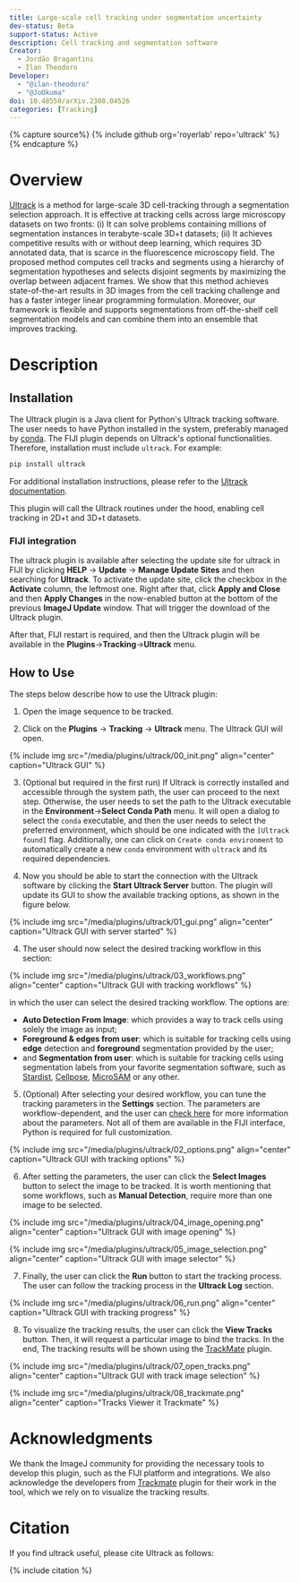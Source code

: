 ```yaml
---
title: Large-scale cell tracking under segmentation uncertainty
dev-status: Beta
support-status: Active
description: Cell tracking and segmentation software
Creator: 
  - Jordão Bragantini
  - Ilan Theodoro
Developer: 
  - "@ilan-theodoro"
  - "@JoOkuma"
doi: 10.48550/arXiv.2308.04526
categories: [Tracking]
---
```


{% capture source%}
{% include github org='royerlab' repo='ultrack' %}
{% endcapture %}

# Overview

[Ultrack](https://github.com/royerlab/ultrack) is a method for large-scale 3D cell-tracking through a segmentation selection approach. It is effective at tracking cells across large microscopy datasets on two fronts: (i) It can solve problems containing millions of segmentation instances in terabyte-scale 3D+t datasets; (ii) It achieves competitive results with or without deep learning, which requires 3D annotated data, that is scarce in the fluorescence microscopy field. The proposed method computes cell tracks and segments using a hierarchy of segmentation hypotheses and selects disjoint segments by maximizing the overlap between adjacent frames. We show that this method achieves state-of-the-art results in 3D images from the cell tracking challenge and has a faster integer linear programming formulation. Moreover, our framework is flexible and supports segmentations from off-the-shelf cell segmentation models and can combine them into an ensemble that improves tracking.

# Description

## Installation 

The Ultrack plugin is a Java client for Python's Ultrack tracking software. The user needs to have Python installed in the system, preferably managed by [conda](https://conda.io/projects/conda/en/latest/index.html).
The FIJI plugin depends on Ultrack's optional functionalities.
Therefore, installation must include `ultrack`.
For example:
```bash
pip install ultrack
```

For additional installation instructions, please refer to the [Ultrack documentation](https://github.com/royerlab/ultrack).

This plugin will call the Ultrack routines under the hood, enabling cell tracking in 2D+t and 3D+t datasets.

### FIJI integration

The ultrack plugin is available after selecting the update site for ultrack in FIJI by clicking **HELP** → **Update** → **Manage Update Sites** and then searching for **Ultrack**. To activate the update site, click the checkbox in the **Activate** column, the leftmost one. Right after that, click **Apply and Close** and then **Apply Changes** in the now-enabled button at the bottom of the previous **ImageJ Update** window. That will trigger the download of the Ultrack plugin.

After that, FIJI restart is required, and then the Ultrack plugin will be available in the **Plugins**→**Tracking**→**Ultrack** menu.

## How to Use

The steps below describe how to use the Ultrack plugin:

1. Open the image sequence to be tracked.

2. Click on the **Plugins** → **Tracking** → **Ultrack** menu. The Ultrack GUI will open.

{% include img
src="/media/plugins/ultrack/00_init.png"
align="center"
caption="Ultrack GUI"
%}


3. (Optional but required in the first run) If Ultrack is correctly installed and accessible through the system path, the user can proceed to the next step. Otherwise, the user needs to set the path to the Ultrack executable in the **Environment**→**Select Conda Path** menu. It will open a dialog to select the `conda` executable, and then the user needs to select the preferred environment, which should be one indicated with the `[Ultrack found]` flag. Additionally, one can click on `Create conda environment` to automatically create a new `conda` environment with `ultrack` and its required dependencies.

4. Now you should be able to start the connection with the Ultrack software by clicking the **Start Ultrack Server** button. The plugin will update its GUI to show the available tracking options, as shown in the figure below.

{% include img
src="/media/plugins/ultrack/01_gui.png"
align="center"
caption="Ultrack GUI with server started"
%}


4. The user should now select the desired tracking workflow in this section:
    
{% include img
src="/media/plugins/ultrack/03_workflows.png"
align="center"
caption="Ultrack GUI with tracking workflows"
%}

    
in which the user can select the desired tracking workflow. The options are:
 - **Auto Detection From Image**: which provides a way to track cells using solely the image as input;
 - **Foreground & edges from user**: which is suitable for tracking cells using **edge** detection and **foreground** 
   segmentation provided by the user;
 - and **Segmentation from user**: which is suitable for tracking cells using segmentation labels from your favorite 
   segmentation software, such as [Stardist](https://github.com/stardist/stardist), 
   [Cellpose](https://github.com/MouseLand/cellpose), 
   [MicroSAM](https://github.com/computational-cell-analytics/micro-sam) or any other.

5. (Optional) After selecting your desired workflow, you can tune the tracking parameters in the **Settings** section. 
   The parameters are workflow-dependent, and the user can 
   [check here](https://github.com/royerlab/ultrack-dev/blob/main/ultrack/config/README.md) for more information about
   the parameters. Not all of them are available in the FIJI interface, Python is required for full customization.

{% include img
src="/media/plugins/ultrack/02_options.png"
align="center"
caption="Ultrack GUI with tracking options"
%}


6. After setting the parameters, the user can click the **Select Images** button to select the image to be tracked. It is worth mentioning that some workflows, such as **Manual Detection**, require more than one image to be selected.

{% include img
src="/media/plugins/ultrack/04_image_opening.png"
align="center"
caption="Ultrack GUI with image opening"
%}


{% include img
src="/media/plugins/ultrack/05_image_selection.png"
align="center"
caption="Ultrack GUI with image selector"
%}


7. Finally, the user can click the **Run** button to start the tracking process. The user can follow the tracking process in the **Ultrack Log** section. 

{% include img
src="/media/plugins/ultrack/06_run.png"
align="center"
caption="Ultrack GUI with tracking progress"
%}


8. To visualize the tracking results, the user can click the **View Tracks** button. Then, it will request a particular image to bind the tracks. In the end, The tracking results will be shown using the [TrackMate](https://imagej.net/plugins/trackmate/) plugin. 

{% include img
src="/media/plugins/ultrack/07_open_tracks.png"
align="center"
caption="Ultrack GUI with track image selection"
%}


{% include img
src="/media/plugins/ultrack/08_trackmate.png"
align="center"
caption="Tracks Viewer it Trackmate"
%}


# Acknowledgments

We thank the ImageJ community for providing the necessary tools to develop this plugin, such as the FIJI platform and integrations. We also acknowledge the developers from [Trackmate](https://imagej.net/plugins/trackmate/) plugin for their work in the tool, which we rely on to visualize the tracking results.

# Citation
If you find ultrack useful, please cite Ultrack as follows:

{% include citation %}
